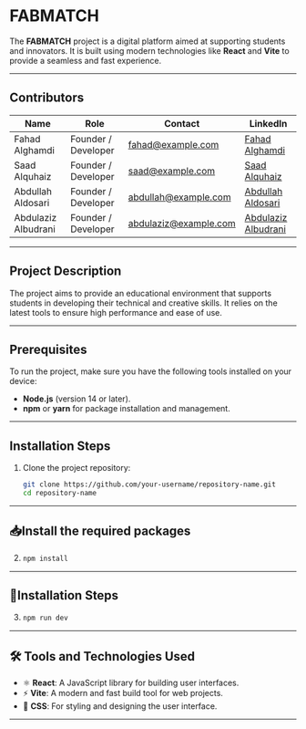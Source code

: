 # FABMATCH

The **FABMATCH** project is a digital platform aimed at supporting students and innovators. It is built using modern technologies like **React** and **Vite** to provide a seamless and fast experience.

---

## Contributors

| Name                 | Role               | Contact              | LinkedIn                             |
|----------------------|--------------------|----------------------|--------------------------------------|
| Fahad Alghamdi       | Founder / Developer | fahad@example.com    | [Fahad Alghamdi](https://linkedin.com/in/fahad-alghamdi) |
| Saad Alquhaiz        | Founder / Developer  | saad@example.com     | [Saad Alquhaiz](https://linkedin.com/in/saad-alquhaiz)   |
| Abdullah Aldosari    | Founder / Developer| abdullah@example.com | [Abdullah Aldosari](https://linkedin.com/in/abdullah-aldosari) |
| Abdulaziz Albudrani  |Founder / Developer     | abdulaziz@example.com| [Abdulaziz Albudrani](https://linkedin.com/in/abdulaziz-albudrani) |

---

## Project Description

The project aims to provide an educational environment that supports students in developing their technical and creative skills. It relies on the latest tools to ensure high performance and ease of use.

---

## Prerequisites

To run the project, make sure you have the following tools installed on your device:

- **Node.js** (version 14 or later).
- **npm** or **yarn** for package installation and management.

---

## Installation Steps

1. Clone the project repository:
   ```bash
   git clone https://github.com/your-username/repository-name.git
   cd repository-name
---

## 📥Install the required packages

2.
   ```bash
   npm install
---
## 🚀Installation Steps
3.
   ```bash
   npm run dev
---
## 🛠️ Tools and Technologies Used

- ⚛️ **React**: A JavaScript library for building user interfaces.
- ⚡ **Vite**: A modern and fast build tool for web projects.
- 🎨 **CSS**: For styling and designing the user interface.

---

